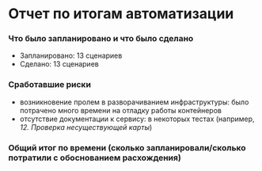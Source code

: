 # Отчет по итогам автоматизации

### Что было запланировано и что было сделано

* Запланировано: 13 сценариев
* Сделано: 13 сценариев

### Сработавшие риски

* возникновение пролем в разворачиванием инфраструктуры: было потрачено много времени на отладку работы контейнеров
* отсутствие документации к сервису: в некоторых тестах (например, *12. Проверка несуществующей карты*)

### Общий итог по времени (сколько запланировали/сколько потратили с обоснованием расхождения)
